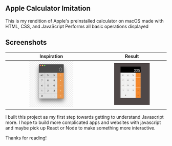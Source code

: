## Apple Calculator Imitation

This is my rendition of Apple's preinstalled calculator on macOS made with HTML, CSS, and JavaScript
Performs all basic operations displayed

## Screenshots

Inspiration            |  Result
:----------------------:|:----------------------:
<img src="macCalculator.jpg" alt="maccalc" width=50%> |  <img src="calculator.png" width=55%/>


I built this project as my first step towards getting to understand Javascript more. I hope to build more complicated apps and websites with javascript and maybe pick up React or Node to make something more interactive.

Thanks for reading!
